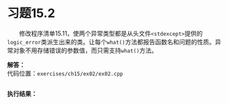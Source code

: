 # 习题15.2

&emsp;&emsp;修改程序清单15.11，使两个异常类型都是从头文件`<stdexcept>`提供的`logic_error`类派生出来的类。让每个`what()`方法都报告函数名和问题的性质。异常对象不用存储错误的参数值，而只需支持`what()`方法。

**解答：**  
代码位置：`exercises/ch15/ex02/ex02.cpp`
```c++

```

**执行结果：**  
```

```